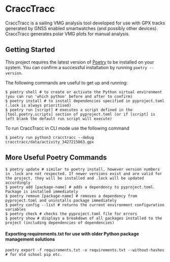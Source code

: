 # CraccTracc

CraccTracc is a sailing VMG analysis tool developed for use with GPX tracks generated by GNSS enabled smartwatches (and possibly other devices). CraccTracc generates polar VMG plots for manual analysis.

## Getting Started

This project requires the latest version of [Poetry](https://python-poetry.org/) to be installed on your system. You can confirm a successful installation by running `poetry --version`.

The following commands are useful to get up and running:

```shell
$ poetry shell # to create or activate the Python virtual environment (you can run 'which python' before and after to confirm)
$ poetry install # to install dependencies specified in pyproject.toml (.lock is always prioritised)
$ poetry run [script] # executes a script defined in the [tool.poetry.scripts] section of pyproject.toml (or if [script] is left blank the default run script will execute)
```

To run CraccTracc in CLI mode use the following command

```shell
$ poetry run python3 cracctracc --debug cracctracc/data/activity_3427215863.gpx
```

## More Useful Poetry Commands

```shell
$ poetry update # similar to poetry install, however version numbers in .lock are not respected. If newer versions exist and are valid for the project, they will be installed and .lock will be updated accordingly
$ poetry add [package-name] # adds a dependency to pyproject.toml. Package is installed immediately
$ poetry remove [package-name] # removes a dependency from pyproject.toml and uninstalls package immediately
$ poetry config --list # returns the current environment configuration variables
$ poetry check # checks the pyproject.toml file for errors
$ poetry show # displays a breakdown of all packages installed to the project (including dependencies of dependencies)
```

#### Exporting requirements.txt for use with older Python package management solutions

```shell
poetry export -f requirements.txt -o requirements.txt --without-hashes # for old school pip etc.
```
